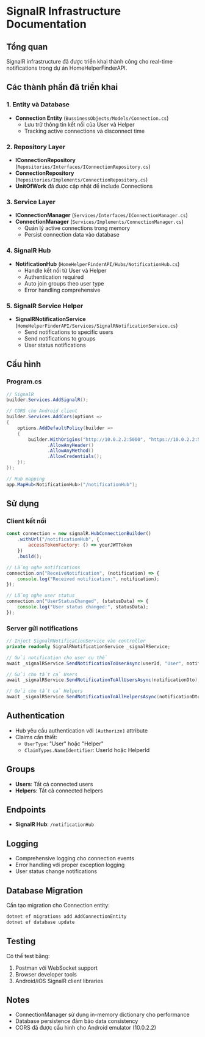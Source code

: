 # SignalR Infrastructure Documentation

## Tổng quan

SignalR infrastructure đã được triển khai thành công cho real-time notifications trong dự án HomeHelperFinderAPI.

## Các thành phần đã triển khai

### 1. Entity và Database

- **Connection Entity** (`BussinessObjects/Models/Connection.cs`)
    - Lưu trữ thông tin kết nối của User và Helper
    - Tracking active connections và disconnect time

### 2. Repository Layer

- **IConnectionRepository** (`Repositories/Interfaces/IConnectionRepository.cs`)
- **ConnectionRepository** (`Repositories/Implements/ConnectionRepository.cs`)
- **UnitOfWork** đã được cập nhật để include Connections

### 3. Service Layer

- **IConnectionManager** (`Services/Interfaces/IConnectionManager.cs`)
- **ConnectionManager** (`Services/Implements/ConnectionManager.cs`)
    - Quản lý active connections trong memory
    - Persist connection data vào database

### 4. SignalR Hub

- **NotificationHub** (`HomeHelperFinderAPI/Hubs/NotificationHub.cs`)
    - Handle kết nối từ User và Helper
    - Authentication required
    - Auto join groups theo user type
    - Error handling comprehensive

### 5. SignalR Service Helper

- **SignalRNotificationService** (`HomeHelperFinderAPI/Services/SignalRNotificationService.cs`)
    - Send notifications to specific users
    - Send notifications to groups
    - User status notifications

## Cấu hình

### Program.cs

```csharp
// SignalR
builder.Services.AddSignalR();

// CORS cho Android client
builder.Services.AddCors(options =>
{
    options.AddDefaultPolicy(builder =>
    {
        builder.WithOrigins("http://10.0.2.2:5000", "https://10.0.2.2:5001", "http://localhost:3000")
               .AllowAnyHeader()
               .AllowAnyMethod()
               .AllowCredentials();
    });
});

// Hub mapping
app.MapHub<NotificationHub>("/notificationHub");
```

## Sử dụng

### Client kết nối

```javascript
const connection = new signalR.HubConnectionBuilder()
    .withUrl("/notificationHub", {
        accessTokenFactory: () => yourJWTToken
    })
    .build();

// Lắng nghe notifications
connection.on("ReceiveNotification", (notification) => {
    console.log("Received notification:", notification);
});

// Lắng nghe user status
connection.on("UserStatusChanged", (statusData) => {
    console.log("User status changed:", statusData);
});
```

### Server gửi notifications

```csharp
// Inject SignalRNotificationService vào controller
private readonly SignalRNotificationService _signalRService;

// Gửi notification cho user cụ thể
await _signalRService.SendNotificationToUserAsync(userId, "User", notificationDto);

// Gửi cho tất cả Users
await _signalRService.SendNotificationToAllUsersAsync(notificationDto);

// Gửi cho tất cả Helpers
await _signalRService.SendNotificationToAllHelpersAsync(notificationDto);
```

## Authentication

- Hub yêu cầu authentication với `[Authorize]` attribute
- Claims cần thiết:
    - `UserType`: "User" hoặc "Helper"
    - `ClaimTypes.NameIdentifier`: UserId hoặc HelperId

## Groups

- **Users**: Tất cả connected users
- **Helpers**: Tất cả connected helpers

## Endpoints

- **SignalR Hub**: `/notificationHub`

## Logging

- Comprehensive logging cho connection events
- Error handling với proper exception logging
- User status change notifications

## Database Migration

Cần tạo migration cho Connection entity:

```bash
dotnet ef migrations add AddConnectionEntity
dotnet ef database update
```

## Testing

Có thể test bằng:

1. Postman với WebSocket support
2. Browser developer tools
3. Android/iOS SignalR client libraries

## Notes

- ConnectionManager sử dụng in-memory dictionary cho performance
- Database persistence đảm bảo data consistency
- CORS đã được cấu hình cho Android emulator (10.0.2.2)